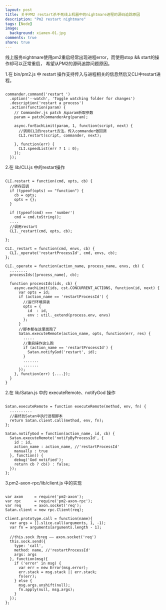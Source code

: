 ```yaml
---
layout: post
title: 关于PM2 restart杀不死线上机器中的nightmare进程的源码追踪原因
description: "Pm2 restart nightmare"
tags: [Node]
image:
  background: xiamen-01.jpg
comments: true
share: true
---
```


线上服务nightmare使用pm2重启经常出现进程error，而使用stop && start的操作却可以正常重启，
希望从PM2的源码追踪问题原因。

<!--more-->

1.在 bin/pm2.js 中 restart 操作支持传入与进程相关的信息然后又CLI中restart进程。

<pre><code>
commander.command('restart <id|name|all|json|stdin...>')
  .option('--watch', 'Toggle watching folder for changes')
  .description('restart a process')
  .action(function(param) {
    // Commander.js patch 从param析取参数
    param = patchCommanderArg(param);

    async.forEachLimit(param, 1, function(script, next) {
      //调用CLI的restart方法，传入commander做回调
      CLI.restart(script, commander, next);

    }, function(err) {
      CLI.speedList(err ? 1 : 0);
    });
  });
</code></pre>

2.在 lib/CLI.js 中的restart操作

<pre><code>
CLI.restart = function(cmd, opts, cb) {
  //转存回调
  if (typeof(opts) == "function") {
    cb = opts;
    opts = {};
  }

  if (typeof(cmd) === 'number')
    cmd = cmd.toString();
  ....
  //调用restart
  CLI._restart(cmd, opts, cb);

};

CLI._restart = function(cmd, envs, cb) {
  CLI._operate('restartProcessId', cmd, envs, cb);
};

CLI._operate = function(action_name, process_name, envs, cb) {
  ........
  processIds([process_name], cb);

  function processIds(ids, cb) {
    async.eachLimit(ids, cst.CONCURRENT_ACTIONS, function(id, next) {
      var opts = id;
      if (action_name == 'restartProcessId') {
      	//运行环境拼装
        opts = {
          id  : id,
          env : util._extend(process.env, envs)
        };
      }
      //脚本都在这里面跑了
      Satan.executeRemote(action_name, opts, function(err, res) {
		.....
		//重启操作这么跑
        if (action_name == 'restartProcessId') {
          Satan.notifyGod('restart', id);
        } 
        .......
        .......
      });
    }, function(err) {....});
  }
}
</code></pre>

2.在 lib/Satan.js 中的 executeRemote、notifyGod 操作

<pre><code>
Satan.executeRemote = function executeRemote(method, env, fn) {
  ..........
  //最终到Satan中执行进程脚本
  return Satan.client.call(method, env, fn);
};

Satan.notifyGod = function(action_name, id, cb) {
  Satan.executeRemote('notifyByProcessId', {
    id : id,
    action_name : action_name, //'restartProcessId'
    manually : true
  }, function() {
    debug('God notified');
    return cb ? cb() : false;
  });
};
</code></pre>

3.pm2-axon-rpc/lib/client.js 中的实现

<pre><code>
var axon     = require('pm2-axon');
var rpc      = require('pm2-axon-rpc');
var req      = axon.socket('req');
Satan.client = new rpc.Client(req);

Client.prototype.call = function(name){
  var args = [].slice.call(arguments, 1, -1);
  var fn = arguments[arguments.length - 1];

  //this.sock 为req —— axon.socket('req')
  this.sock.send({
    type: 'call',
    method: name, //'restartProcessId'
    args: args
  }, function(msg){
    if ('error' in msg) {
      var err = new Error(msg.error);
      err.stack = msg.stack || err.stack;
      fn(err);
    } else {
      msg.args.unshift(null);
      fn.apply(null, msg.args);
    }
  });
};
</code></pre>


